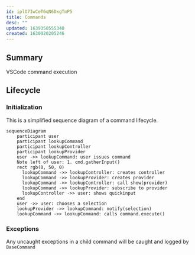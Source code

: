 ```yaml
---
id: iplO7IwCeT6qN6DxgTmP5
title: Commands
desc: ""
updated: 1639350555340
created: 1630020205246
---
```


## Summary

VSCode command execution

## Lifecycle

### Initialization

This is a simplified sequence diagram of a command lifecycle.

```mermaid
sequenceDiagram
    participant user
    participant lookupCommand
    participant lookupController
    participant lookupProvider
    user ->> lookupCommand: user issues command
    Note left of user: 1. cmd.gatherInput()
    rect rgb(0, 50, 0)
      lookupCommand ->> lookupController: creates controller
      lookupCommand ->> lookupProvider: creates provider
      lookupCommand ->> lookupController: call show(provider)
      lookupCommand ->> lookupProvider: subscribe to provider
      lookupController ->> user: shows quickinput
    end
    user ->> user: chooses a selection
    lookupProvider ->> lookupCommand: notify(selection)
    lookupCommand ->> lookupCommand: calls command.execute()
```

### Exceptions

Any uncaught exceptions in a child command will be caught and logged by `BaseCommand`
